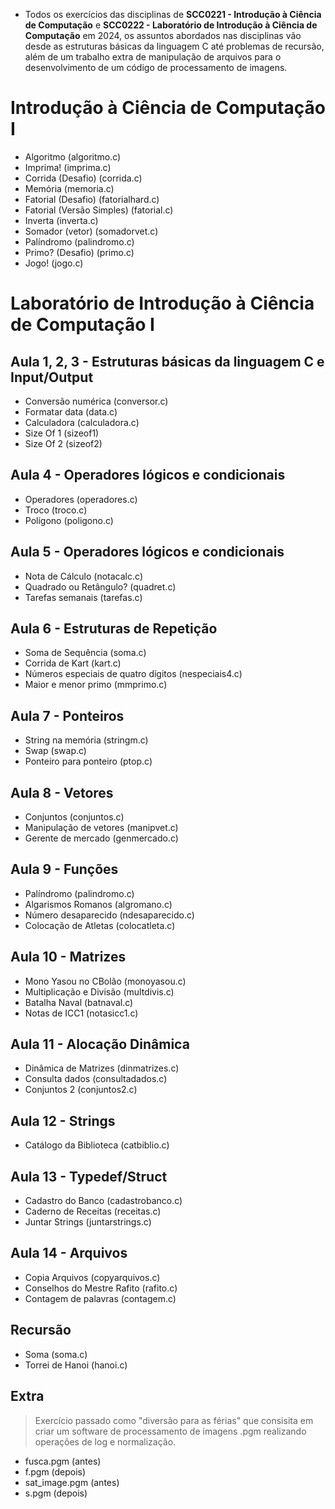 - Todos os exercícios das disciplinas de **SCC0221 - Introdução à Ciência de Computação** e **SCC0222 - Laboratório de Introdução à Ciência de Computação** em 2024, os assuntos abordados nas disciplinas vão desde as estruturas básicas da linguagem C até problemas de recursão, além de um trabalho extra de manipulação de arquivos para o desenvolvimento de um código de processamento de imagens.

# Introdução à Ciência de Computação I
- Algoritmo (algoritmo.c)
- Imprima! (imprima.c)
- Corrida (Desafio) (corrida.c)
- Memória (memoria.c)
- Fatorial (Desafio) (fatorialhard.c)
- Fatorial (Versão Simples) (fatorial.c)
- Inverta (inverta.c)
- Somador (vetor) (somadorvet.c)
- Palíndromo (palindromo.c)
- Primo? (Desafio) (primo.c)
- Jogo! (jogo.c)

# Laboratório de Introdução à Ciência de Computação I
## Aula 1, 2, 3 - Estruturas básicas da linguagem C e Input/Output
- Conversão numérica (conversor.c)
- Formatar data (data.c)
- Calculadora (calculadora.c)
- Size Of 1 (sizeof1)
- Size Of 2 (sizeof2)

## Aula 4 - Operadores lógicos e condicionais
- Operadores (operadores.c)
- Troco (troco.c)
- Polígono (poligono.c)

## Aula 5 - Operadores lógicos e condicionais
- Nota de Cálculo (notacalc.c)
- Quadrado ou Retângulo? (quadret.c)
- Tarefas semanais (tarefas.c)

## Aula 6 - Estruturas de Repetição
- Soma de Sequência (soma.c)
- Corrida de Kart (kart.c)
- Números especiais de quatro dígitos (nespeciais4.c)
- Maior e menor primo (mmprimo.c)

## Aula 7 - Ponteiros
- String na memória (stringm.c)
- Swap (swap.c)
- Ponteiro para ponteiro (ptop.c)

## Aula 8 - Vetores
- Conjuntos (conjuntos.c)
- Manipulação de vetores (manipvet.c)
- Gerente de mercado (genmercado.c)

## Aula 9 - Funções
- Palíndromo (palindromo.c)
- Algarismos Romanos (algromano.c)
- Número desaparecido (ndesaparecido.c)
- Colocação de Atletas (colocatleta.c)

## Aula 10 - Matrizes
- Mono Yasou no CBolão (monoyasou.c)
- Multiplicação e Divisão (multdivis.c)
- Batalha Naval (batnaval.c)
- Notas de ICC1 (notasicc1.c)

## Aula 11 - Alocação Dinâmica
- Dinâmica de Matrizes (dinmatrizes.c)
- Consulta dados (consultadados.c)
- Conjuntos 2 (conjuntos2.c)

## Aula 12 - Strings
- Catálogo da Biblioteca (catbiblio.c)

## Aula 13 - Typedef/Struct
- Cadastro do Banco (cadastrobanco.c)
- Caderno de Receitas (receitas.c)
- Juntar Strings (juntarstrings.c)

## Aula 14 - Arquivos
- Copia Arquivos (copyarquivos.c)
- Conselhos do Mestre Rafito (rafito.c)
- Contagem de palavras (contagem.c)

## Recursão 
- Soma (soma.c)
- Torrei de Hanoi (hanoi.c)

## Extra
> Exercício passado como "diversão para as férias" que consisita em criar um software de processamento de imagens .pgm realizando operações de log e normalização.
- fusca.pgm (antes)
- f.pgm (depois)
- sat_image.pgm (antes)
- s.pgm (depois)
